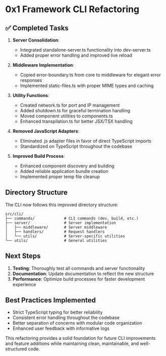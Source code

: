 # 0x1 Framework CLI Refactoring

## ✅ Completed Tasks

1. **Server Consolidation**:
   - Integrated standalone-server.ts functionality into dev-server.ts
   - Added proper error handling and improved live reload

2. **Middleware Implementation**:
   - Copied error-boundary.ts from core to middleware for elegant error responses
   - Implemented static-files.ts with proper MIME types and caching

3. **Utility Functions**:
   - Created network.ts for port and IP management
   - Added shutdown.ts for graceful termination handling
   - Moved component utilities to components.ts
   - Enhanced transpilation.ts for better JSX/TSX handling

4. **Removed JavaScript Adapters**:
   - Eliminated .js adapter files in favor of direct TypeScript imports
   - Standardized on TypeScript throughout the codebase

5. **Improved Build Process**:
   - Enhanced component discovery and building
   - Added reliable application bundle creation
   - Implemented proper temp file cleanup

## Directory Structure

The CLI now follows this improved directory structure:

```
src/cli/
├── commands/             # CLI commands (dev, build, etc.)
├── server/               # Server implementation
│   ├── middleware/       # Server middleware
│   ├── handlers/         # Request handlers
│   └── utils/            # Server-specific utilities
└── utils/                # General utilities
```

## Next Steps

1. **Testing**: Thoroughly test all commands and server functionality
2. **Documentation**: Update documentation to reflect the new structure
3. **Performance**: Optimize build processes for faster development experience

## Best Practices Implemented

- Strict TypeScript typing for better reliability
- Consistent error handling throughout the codebase
- Better separation of concerns with modular code organization
- Enhanced user feedback with informative logs

This refactoring provides a solid foundation for future CLI improvements and feature additions while maintaining clean, maintainable, and well-structured code.
